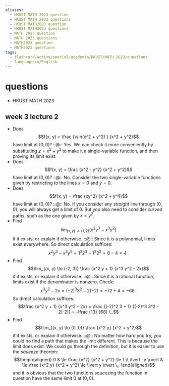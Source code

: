 ```yaml
---
aliases:
  - HKUST MATH 2023 question
  - HKUST MATH 2023 questions
  - HKUST MATH2023 question
  - HKUST MATH2023 questions
  - MATH 2023 question
  - MATH 2023 questions
  - MATH2023 question
  - MATH2023 questions
tags:
  - flashcard/active/special/academia/HKUST/MATH_2023/questions
  - language/in/English
---
```


# questions

- HKUST MATH 2023

## week 3 lecture 2

- Does $$f(x, y) = \frac {\sin(x^2 + y^2) } {x^2 + y^2}$$ have limit at $(0, 0)$? ::@:: Yes. We can check it more conveniently by substituting $z = x^2 + y^2$ to make it a single-variable function, and then proving its limit exist.
- Does $$f(x, y) = \frac {x^2 - y^2} {x^2 + y^2}$$ have limit at $(0, 0)$? ::@:: No. Consider the two single-variable functions given by restricting to the lines $x = 0$ and $y = 0$.
- Does $$f(x, y) = \frac {xy^2} {x^2 + y^4}$$ have limit at $(0, 0)$? ::@:: No. If you consider any _straight_ line through $(0, 0)$, you will always get a limit of 0. But you also need to consider _curved_ paths, such as the one given by $x = y^2$.
- Find $$\lim_{(x, y) \to (1, 2)} \left(x^2 y^3 - x^3 y^2 \right)$$ if it exists, or explain if otherwise. ::@:: Since it is a polynomial, limits exist everywhere. So direct calculation suffices: $$x^2 y^3 - x^3 y^2 = 1^2 2^3 - 1^3 2^2 = 8 - 4 = 4 \,.$$
- Find $$\lim_{(x, y) \to (-2, 3)} \frac {x^2 y + 1} {x^3 y^2 - 2x}$$ if it exists, or explain if otherwise. ::@:: Since it is a rational function, limits exist if the denominator is nonzero. Check: $$x^3 y^2 - 2x = (-2)^3 3^2 - 2(-2) = -72 + 4 = -68 \,.$$ So direct calculation suffices: $$\frac {x^2 y + 1} {x^3 y^2 - 2x} = \frac {(-2)^2 3 + 1} {(-2)^3 3^2 - 2(-2)} = -\frac {13} {68} \,.$$
- Find $$\lim_{(x, y) \to (0, 0)} \frac {x^2 y} {x^2 + y^2}$$ if it exists, or explain if otherwise. ::@:: No matter how hard you try, you could no find a path that makes the limit different. This is because the limit does exist. We could go through the definition, but it is easier to use the _squeeze_ theorem: $$\begin{aligned} 0 & \le \frac {x^2} {x^2 + y^2} \le 1 \\ \lvert -y \rvert & \le \frac {x^2 y} {x^2 + y^2} \le \lvert y \rvert \,, \end{aligned}$$ and it is obvious that the two functions squeezing the function in question have the same limit $0$ at $(0, 0)$.
